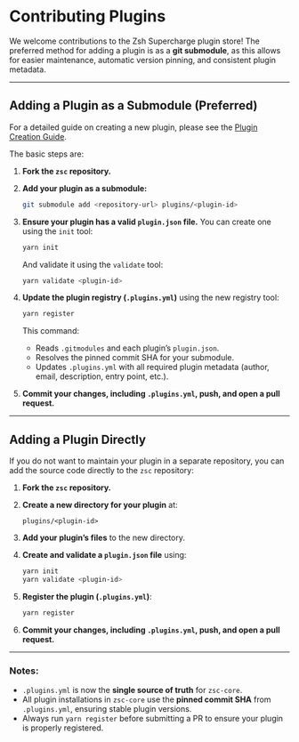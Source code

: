 # Contributing Plugins

We welcome contributions to the Zsh Supercharge plugin store! The preferred method for adding a plugin is as a **git submodule**, as this allows for easier maintenance, automatic version pinning, and consistent plugin metadata.

---

## Adding a Plugin as a Submodule (Preferred)

For a detailed guide on creating a new plugin, please see the [Plugin Creation Guide](./plugin-creation.md).

The basic steps are:

1. **Fork the `zsc` repository.**

2. **Add your plugin as a submodule:**

   ```bash
   git submodule add <repository-url> plugins/<plugin-id>
   ```

3. **Ensure your plugin has a valid `plugin.json` file.**
   You can create one using the `init` tool:

   ```bash
   yarn init
   ```

   And validate it using the `validate` tool:

   ```bash
   yarn validate <plugin-id>
   ```

4. **Update the plugin registry (`.plugins.yml`)** using the new registry tool:

   ```bash
   yarn register
   ```

   This command:
   - Reads `.gitmodules` and each plugin’s `plugin.json`.
   - Resolves the pinned commit SHA for your submodule.
   - Updates `.plugins.yml` with all required plugin metadata (author, email, description, entry point, etc.).

5. **Commit your changes, including `.plugins.yml`, push, and open a pull request.**

---

## Adding a Plugin Directly

If you do not want to maintain your plugin in a separate repository, you can add the source code directly to the `zsc` repository:

1. **Fork the `zsc` repository.**

2. **Create a new directory for your plugin** at:

   ```
   plugins/<plugin-id>
   ```

3. **Add your plugin’s files** to the new directory.

4. **Create and validate a `plugin.json` file** using:

   ```bash
   yarn init
   yarn validate <plugin-id>
   ```

5. **Register the plugin (`.plugins.yml`)**:

   ```bash
   yarn register
   ```

6. **Commit your changes, including `.plugins.yml`, push, and open a pull request.**

---

### Notes:

- `.plugins.yml` is now the **single source of truth** for `zsc-core`.
- All plugin installations in `zsc-core` use the **pinned commit SHA** from `.plugins.yml`, ensuring stable plugin versions.
- Always run `yarn register` before submitting a PR to ensure your plugin is properly registered.
